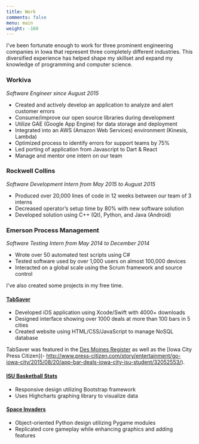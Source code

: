 ```yaml
---
title: Work
comments: false
menu: main
weight: -160
---
```


I've been fortunate enough to work for three prominent engineering companies in Iowa that represent three completely different industries. This diversified experience has helped shape my skillset and expand my knowledge of programming and computer science.

### Workiva
*Software Engineer since August 2015*

- Created and actively develop an application to analyze and alert customer errors
- Consume/improve our open source libraries during development
- Utilize GAE (Google App Engine) for data storage and deployment
- Integrated into an AWS (Amazon Web Services) environment (Kinesis, Lambda)
- Optimized process to identify errors for support teams by 75%
- Led porting of application from Javascript to Dart & React
- Manage and mentor one intern on our team

### Rockwell Collins
*Software Development Intern from May 2015 to August 2015*

- Produced over 20,000 lines of code in 12 weeks between our team of 3 interns
- Decreased operator’s setup time by 80% with new software solution
- Developed solution using C++ (Qt), Python, and Java (Android)

### Emerson Process Management
*Software Testing Intern from May 2014 to December 2014​*

- Wrote over 50 automated test scripts using C#
- Tested software used by over 1,000 users on almost 100,000 devices
- Interacted on a global scale using the Scrum framework and source control

I've also created some projects in my free time. 

#### [TabSaver](https://www.github.com/leerob/TabSaver)
- Developed iOS application using Xcode/Swift with 4000+ downloads
- Designed interface showing over 1000 deals at more than 100 bars in 5 cities
- Created website using HTML/CSS/JavaScript to manage NoSQL database

TabSaver was featured in the [Des Moines Register](/img/tabsaver.jpg) as well as the [Iowa City Press Citizen](- http://www.press-citizen.com/story/entertainment/go-iowa-city/2015/08/20/app-bar-deals-iowa-city-isu-student/32052553/).

#### [ISU Basketball Stats](https://www.isubasketballstats.com)
- Responsive design utilizing Bootstrap framework
- Uses Highcharts graphing library to visualize data

#### [Space Invaders](https://www.github.com/leerob/Space_Invaders)
- Object-oriented Python design utilizing Pygame modules
- Replicated core gameplay while enhancing graphics and adding features